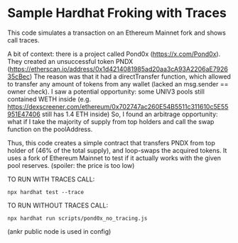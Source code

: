 # Sample Hardhat Froking with Traces

This code simulates a transaction on an Ethereum Mainnet fork and shows call traces.

A bit of context: there is a project called Pond0x (https://x.com/Pond0x). They created an unsuccessful token PNDX (https://etherscan.io/address/0x1d4214081985ad20aa3cA93A2206aE792635cBec)
The reason was that it had a directTransfer function, which allowed to transfer any amount of tokens from any wallet (lacked an msg.sender == owner check). 
I saw a potential opportunity: some UNIV3 pools still contained WETH inside (e.g. https://dexscreener.com/ethereum/0x702747ac260E54B5511c311610c5E55951E47406 still has 1.4 ETH inside)
So, I found an arbitrage opportunity: what if I take the majority of supply from top holders and call the swap function on the poolAddress.

Thus, this code creates a simple contract that transfers PNDX from top holder of (46% of the total supply), and loop-swaps the acquired tokens. 
It uses a fork of Ethereum Mainnet to test if it actually works with the given pool reserves. (spoiler: the price is too low)


TO RUN WITH TRACES CALL:
```
npx hardhat test --trace   
```

TO RUN WITHOUT TRACES CALL:

```
npx hardhat run scripts/pond0x_no_tracing.js
```

(ankr public node is used in config)
